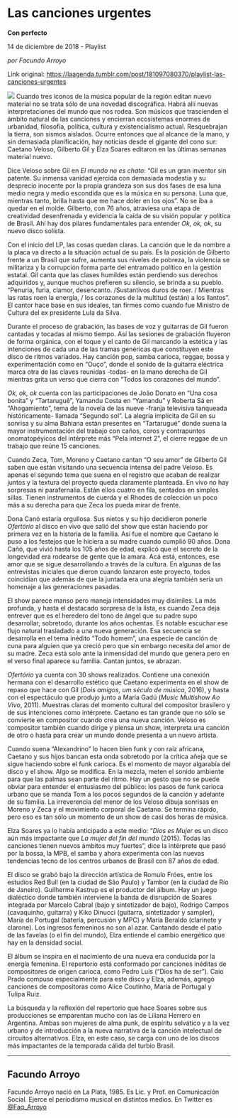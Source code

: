 # Las canciones urgentes

**Con perfecto**

14 de diciembre de 2018 - Playlist

_por Facundo Arroyo_

Link original: https://laagenda.tumblr.com/post/181097080370/playlist-las-canciones-urgentes

![](https://64.media.tumblr.com/35ae00cc51bb9b44f79d9c2c756bae30/tumblr_inline_pjqn1dmCdt1t6q87u_500.jpg)
Cuando tres íconos de la música popular de la región editan nuevo material no se trata sólo de una novedad discográfica. Habrá allí nuevas interpretaciones del mundo que nos rodea. Son músicos que trascienden el ámbito natural de las canciones y encierran ecosistemas enormes de urbanidad, filosofía, política, cultura y existencialismo actual. Resquebrajan la tierra, son sismos aislados. Ocurre entonces que al alcance de la mano, y sin demasiada planificación, hay noticias desde el gigante del cono sur: Caetano Veloso, Gilberto Gil y Elza Soares editaron en las últimas semanas material nuevo. 

Dice Veloso sobre Gil en *El mundo no es chato*: “Gil es un gran inventor sin patente. Su inmensa vanidad ejercida con demasiada modestia y su desprecio inocente por la propia grandeza son sus dos fases de esa luna medio negra y medio escondida que es la música en su persona. Luna que, mientras tanto, brilla hasta que me hace doler en los ojos”. No se iba a quedar en el molde. Gilberto, con 76 años, atraviesa una etapa de creatividad desenfrenada y evidencia la caída de su visión popular y política de Brasil. Ahí hay dos pilares fundamentales para entender *Ok, ok, ok*, su nuevo disco solista.

Con el inicio del LP, las cosas quedan claras. La canción que le da nombre a la placa va directo a la situación actual de su país. Es la posición de Gilberto frente a un Brasil que sufre, aumenta sus niveles de pobreza, la violencia se militariza y la corrupción forma parte del entramado político en la gestión estatal. Gil canta que las clases humildes están perdiendo sus derechos adquiridos y, aunque muchos prefieren su silencio, se brinda a su pueblo. “Penuria, furia, clamor, desencanto. /Sustantivos duros de roer. / Mientras las ratas roen la energía, / los corazones de la multitud (están) a los llantos”. El cantor hace base en sus ideales, tan firmes como cuando fue Ministro de Cultura del ex presidente Lula da Silva.

Durante el proceso de grabación, las bases de voz y guitarras de Gil fueron cantadas y tocadas al mismo tiempo. Así las sesiones de grabación fluyeron de forma orgánica, con el toque y el canto de Gil marcando la estética y las intenciones de cada una de las tramas genéricas que constituyen este disco de ritmos variados. Hay canción pop, samba carioca, reggae, bossa y experimentación como en “Ouço”, donde el sonido de la guitarra eléctrica marca otra de las claves reunidas -todas- en la mano derecha de Gil mientras grita un verso que cierra con “Todos los corazones del mundo”. 

*Ok, ok, ok* cuenta con las participaciones de João Donato en “Una cosa bonita” y “Tartaruguê”, Yamandu Costa en “Yamandu” y Roberta Sá en “Ahogamiento”, tema de la novela de las nueve -franja televisiva tanqueada históricamente- llamada “Segundo sol”. La alegría implícita de Gil en su sonrisa y su alma Bahiana están presentes en “Tartarugué” donde suena la mayor instrumentación del trabajo con caños, coros y contrapuntos onomatopéyicos del intérprete más “Pela internet 2”, el cierre reggae de un trabajo que reúne 15 canciones. 

Cuando Zeca, Tom, Moreno y Caetano cantan “O seu amor” de Gilberto Gil saben que están visitando una secuencia intensa del padre Veloso. Es apenas el segundo tema que suena en el registro que acaban de realizar juntos y la textura del proyecto queda claramente planteada. En vivo no hay sorpresas ni parafernalia. Están ellos cuatro en fila, sentados en simples sillas. Tienen instrumentos de cuerda y el Rhodes de colección un poco más a su derecha para que Zeca los pueda mirar de frente.

Dona Canó estaría orgullosa. Sus nietos y su hijo decidieron ponerle *Ofertório* al disco en vivo que salió del show que están haciendo por primera vez en la historia de la familia. Así fue el nombre que Caetano le puso a los festejos que le hiciera a su madre cuando cumplió 90 años. Dona Cañó, que vivió hasta los 105 años de edad, explicó que el secreto de la longevidad era rodearse de gente que la amara. Acá está, entonces, ese amor que se sigue desarrollando a través de la cultura. En algunas de las entrevistas iniciales que dieron cuando lanzaron este proyecto, todos coincidían que además de que la juntada era una alegría también sería un homenaje a las generaciones pasadas.

El show parece manso pero maneja intensidades muy disímiles. La más profunda, y hasta el destacado sorpresa de la lista, es cuando Zeca deja entrever que es el heredero del tono de ángel que su padre supo desarrollar, sobretodo, durante los años ochentas. Es notable escuchar ese flujo natural trasladado a una nueva generación. Esa secuencia se desarrolla en el tema inédito “Todo homem”, una especie de canción de cuna para alguien que ya creció pero que sin embargo necesita del amor de su madre. Zeca está solo ante la inmensidad del mundo que genera pero en el verso final aparece su familia. Cantan juntos, se abrazan. 

*Ofertório* ya cuenta con 30 shows realizados. Contiene una conexión hermana con el desarrollo estético que Caetano experimenta en el show de repaso que hace con Gil (*Dois amigos, um século de música*, 2016), y hasta con el espectáculo que produjo junto a María Gadú (*Music Multishow Ao Vivo*, 2011). Muestras claras del momento cultural del compositor brasilero y de sus intenciones como intérprete. Caetano es tan grande que no sólo se convierte en compositor cuando crea una nueva canción. Veloso es compositor también cuando dirige y piensa un show, interpreta una canción de otro o hasta para crear un mundo donde presenta a un nuevo artista. 

Cuando suena “Alexandrino” lo hacen bien funk y con raíz africana, Caetano y sus hijos bancan esta onda sobretodo por la crítica añeja que se sigue haciendo sobre el funk carioca. Es el momento de mayor algarabía del disco y el show. Algo se modifica. En la mezcla, meten el sonido ambiente para que las palmas sean parte del ritmo. Hay un gesto que no se puede obviar para entender el entusiasmo del público: los pasos de funk carioca urbano que se manda Tom a los pocos segundos de la canción y adelante de su familia. La irreverencia del menor de los Veloso dibuja sonrisas en Moreno y Zeca y el movimiento corporal de Caetano. Se termina rápido, pero eso es tan sólo un momento de un show de casi dos horas de música. 

Elza Soares ya lo había anticipado a este medio: “*Dios es Mujer* es un disco aún más impactante que *La mujer del fin del mundo* (2015). Todas las canciones tienen nuevos ámbitos muy fuertes”, dice la intérprete que pasó por la bossa, la MPB, el samba y ahora experimenta con las nuevas tendencias tecno de los centros urbanos de Brasil con 87 años de edad.

El disco se grabó bajo la dirección artística de Romulo Fróes, entre los estudios Red Bull (en la ciudad de São Paulo) y Tambor (en la ciudad de Río de Janeiro). Guilherme Kastrup es el productor del álbum. Hay un juego dialéctico donde también interviene la banda de disrupción de Soares integrada por Marcelo Cabral (bajo y sintetizador de bajo), Rodrigo Campos (cavaquinho, guitarra) y Kiko Dinucci (guitarra, sintetizador y sampler), María de Portugal (batería, percusión y MPC) y María Beraldo (clarinete y clarone). Los ingresos femeninos no son al azar. Cantando desde el patio de las favelas (o el fin del mundo), Elza entiende el cambio energético que hay en la densidad social.

El álbum se inspira en el nacimiento de una nueva era conducida por la energía femenina. El repertorio está conformado por canciones inéditas de compositores de origen carioca, como Pedro Luís (“Dios ha de ser”). Caio Prado compuso especialmente para este disco y Elza, además, agregó canciones de compositoras como Alice Coutinho, María de Portugal y Tulipa Ruiz.

La búsqueda y la reflexión del repertorio que hace Soares sobre sus producciones se emparentan mucho con las de Liliana Herrero en Argentina. Ambas son mujeres de alma punk, de espíritu selvático y a la vez urbano y de introducción a la nueva narrativa de la canción intelectual de circuitos alternativos. Elza, en este caso, se carga con uno de los discos más impactantes de la temporada cálida del turbio Brasil.

  




---

Facundo Arroyo
--------------

 Facundo Arroyo nació en La Plata, 1985. Es Lic. y Prof. en Comunicación Social. Ejerce el periodismo musical en distintos medios. En Twitter es [@Faq\_Arroyo](https://twitter.com/Faq_Arroyo) 

